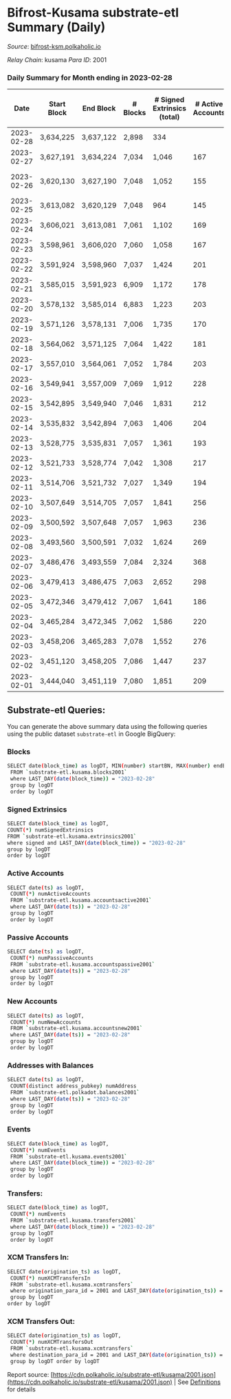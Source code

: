 # Bifrost-Kusama substrate-etl Summary (Daily)

_Source_: [bifrost-ksm.polkaholic.io](https://bifrost-ksm.polkaholic.io)

*Relay Chain*: kusama
*Para ID*: 2001



### Daily Summary for Month ending in 2023-02-28


| Date | Start Block | End Block | # Blocks | # Signed Extrinsics (total) | # Active Accounts | # Passive | # New | # Addresses with Balances | # Events | # Transfers | # XCM Transfers In | # XCM Transfers Out | Issues | 
| ---- | ----------- | --------- | -------- | --------------------------- | ----------------- | --------- | ----- | ------------------------- | -------- | ----------- | ------------------ | ------------------- | ------ |
| 2023-02-28 | 3,634,225 | 3,637,122 | 2,898 | 334 |  |  |  |  | 19,008 | 5,201 ($33,967.15) |   |   |  |
| 2023-02-27 | 3,627,191 | 3,634,224 | 7,034 | 1,046 | 167 | 503 | 4 | 101,458 | 46,577 | 12,074 ($276,441.25) | 75 ($33,444.46) | 57 ($20,695.78) |  |
| 2023-02-26 | 3,620,130 | 3,627,190 | 7,048 | 1,052 | 155 | 498 | 4 | 101,456 | 47,930 | 12,511 ($157,223.57) | 59 ($12,395.04) | 34 ($6,048.59) | 13 missing (0.18%) |
| 2023-02-25 | 3,613,082 | 3,620,129 | 7,048 | 964 | 145 | 506 | 5 | 101,453 | 47,404 | 12,603 ($221,428.12) | 59 ($37,244.66) | 33 ($30,890.09) |  |
| 2023-02-24 | 3,606,021 | 3,613,081 | 7,061 | 1,102 | 169 | 505 | 4 | 101,449 | 48,844 | 12,988 ($362,604.10) | 82 ($39,881.47) | 56 ($13,442.80) |  |
| 2023-02-23 | 3,598,961 | 3,606,020 | 7,060 | 1,058 | 167 | 509 | 7 | 101,447 | 48,248 | 12,878 ($328,621.75) | 72 ($10,475.04) | 74 ($18,560.53) |  |
| 2023-02-22 | 3,591,924 | 3,598,960 | 7,037 | 1,424 | 201 | 522 | 12 | 101,441 | 49,746 | 12,535 ($531,196.31) | 158 ($52,605.52) | 118 ($19,785.40) |  |
| 2023-02-21 | 3,585,015 | 3,591,923 | 6,909 | 1,172 | 178 | 519 | 8 | 101,433 | 48,628 | 12,779 ($309,072.58) | 108 ($32,020.56) | 91 ($27,247.16) |  |
| 2023-02-20 | 3,578,132 | 3,585,014 | 6,883 | 1,223 | 203 | 515 | 9 | 101,425 | 47,477 | 12,073 ($313,635.97) | 101 ($17,724.54) | 89 ($12,604.40) |  |
| 2023-02-19 | 3,571,126 | 3,578,131 | 7,006 | 1,735 | 170 | 518 | 7 | 101,418 | 53,590 | 13,104 ($341,567.61) | 106 ($53,834.93) | 93 ($42,594.78) |  |
| 2023-02-18 | 3,564,062 | 3,571,125 | 7,064 | 1,422 | 181 | 515 | 8 | 101,411 | 51,095 | 12,905 ($217,431.61) | 90 ($30,249.06) | 75 ($33,926.83) |  |
| 2023-02-17 | 3,557,010 | 3,564,061 | 7,052 | 1,784 | 203 | 509 | 6 | 101,403 | 52,419 | 12,526 ($485,465.06) | 131 ($126,273.12) | 112 ($49,451.96) |  |
| 2023-02-16 | 3,549,941 | 3,557,009 | 7,069 | 1,912 | 228 | 528 | 13 | 101,399 | 55,279 | 13,393 ($1,205,288.80) | 96 ($35,285.02) | 80 ($40,531.19) |  |
| 2023-02-15 | 3,542,895 | 3,549,940 | 7,046 | 1,831 | 212 | 522 | 8 | 101,387 | 54,347 | 13,046 ($1,477,963.51) | 61 ($10,537.04) | 29 ($57,595.57) |  |
| 2023-02-14 | 3,535,832 | 3,542,894 | 7,063 | 1,406 | 204 | 514 | 6 | 101,380 | 50,801 | 12,977 ($380,470.91) | 61 ($12,098.83) | 51 ($10,031.69) |  |
| 2023-02-13 | 3,528,775 | 3,535,831 | 7,057 | 1,361 | 193 | 521 | 15 | 101,375 | 49,867 | 12,653 ($501,439.50) | 83 ($14,976.81) | 65 ($22,555.09) |  |
| 2023-02-12 | 3,521,733 | 3,528,774 | 7,042 | 1,308 | 217 | 518 | 9 | 101,362 | 48,886 | 12,144 ($423,696.58) | 79 ($36,197.27) | 41 ($10,256.24) |  |
| 2023-02-11 | 3,514,706 | 3,521,732 | 7,027 | 1,349 | 194 | 514 | 10 | 101,358 | 50,276 | 12,691 ($295,006.09) | 66 ($23,602.85) | 41 ($12,327.47) |  |
| 2023-02-10 | 3,507,649 | 3,514,705 | 7,057 | 1,841 | 256 | 540 | 19 | 101,349 | 55,275 | 13,882 ($1,721,398.92) | 150 ($67,811.05) | 131 ($51,887.83) |  |
| 2023-02-09 | 3,500,592 | 3,507,648 | 7,057 | 1,963 | 236 | 535 | 16 | 101,333 | 54,590 | 13,176 ($1,080,080.67) | 179 ($76,300.63) | 156 ($71,019.90) |  |
| 2023-02-08 | 3,493,560 | 3,500,591 | 7,032 | 1,624 | 269 | 525 | 14 | 101,319 | 52,668 | 13,413 ($814,954.21) | 95 ($72,110.73) | 83 ($34,720.41) |  |
| 2023-02-07 | 3,486,476 | 3,493,559 | 7,084 | 2,324 | 368 | 554 | 42 | 101,309 | 59,368 | 14,705 ($1,299,968.64) | 147 ($177,959.14) | 116 ($41,496.88) |  |
| 2023-02-06 | 3,479,413 | 3,486,475 | 7,063 | 2,652 | 298 | 547 | 36 | 101,277 | 62,148 | 14,394 ($709,433.87) | 194 ($119,744.48) | 155 ($72,791.02) |  |
| 2023-02-05 | 3,472,346 | 3,479,412 | 7,067 | 1,641 | 186 | 526 | 11 | 101,247 | 53,821 | 13,260 ($436,022.39) | 95 ($188,061.16) | 71 ($18,075.73) |  |
| 2023-02-04 | 3,465,284 | 3,472,345 | 7,062 | 1,586 | 220 | 545 | 23 | 101,236 | 51,790 | 12,866 ($774,190.91) | 117 ($38,238.40) | 70 ($19,115.91) |  |
| 2023-02-03 | 3,458,206 | 3,465,283 | 7,078 | 1,552 | 276 | 531 | 18 | 101,217 | 52,894 | 13,517 ($348,993.51) | 118 ($58,643.42) | 81 ($54,482.87) |  |
| 2023-02-02 | 3,451,120 | 3,458,205 | 7,086 | 1,447 | 237 | 531 | 10 | 101,203 | 51,976 | 13,482 ($545,341.42) | 104 ($24,476.38) | 88 ($25,502.48) |  |
| 2023-02-01 | 3,444,040 | 3,451,119 | 7,080 | 1,851 | 209 | 538 | 13 | 101,195 | 55,340 | 13,650 ($455,253.01) | 148 ($44,531.95) | 123 ($34,948.65) |  |

## Substrate-etl Queries:
You can generate the above summary data using the following queries using the public dataset `substrate-etl` in Google BigQuery:

### Blocks
```bash
SELECT date(block_time) as logDT, MIN(number) startBN, MAX(number) endBN, COUNT(*) numBlocks 
 FROM `substrate-etl.kusama.blocks2001`  
 where LAST_DAY(date(block_time)) = "2023-02-28" 
 group by logDT 
 order by logDT
```

### Signed Extrinsics
```bash
SELECT date(block_time) as logDT, 
COUNT(*) numSignedExtrinsics 
FROM `substrate-etl.kusama.extrinsics2001`  
where signed and LAST_DAY(date(block_time)) = "2023-02-28" 
group by logDT 
order by logDT
```

### Active Accounts
```bash
SELECT date(ts) as logDT, 
 COUNT(*) numActiveAccounts 
 FROM `substrate-etl.kusama.accountsactive2001` 
 where LAST_DAY(date(ts)) = "2023-02-28" 
 group by logDT 
 order by logDT
```

### Passive Accounts
```bash
SELECT date(ts) as logDT, 
 COUNT(*) numPassiveAccounts 
 FROM `substrate-etl.kusama.accountspassive2001` 
 where LAST_DAY(date(ts)) = "2023-02-28" 
 group by logDT 
 order by logDT
```

### New Accounts
```bash
SELECT date(ts) as logDT, 
 COUNT(*) numNewAccounts 
 FROM `substrate-etl.kusama.accountsnew2001` 
 where LAST_DAY(date(ts)) = "2023-02-28" 
 group by logDT
 order by logDT
```

### Addresses with Balances
```bash
SELECT date(ts) as logDT,
 COUNT(distinct address_pubkey) numAddress 
 FROM `substrate-etl.polkadot.balances2001` 
 where LAST_DAY(date(ts)) = "2023-02-28" 
 group by logDT 
 order by logDT
```

### Events
```bash
SELECT date(block_time) as logDT, 
 COUNT(*) numEvents 
 FROM `substrate-etl.kusama.events2001` 
 where LAST_DAY(date(block_time)) = "2023-02-28" 
 group by logDT 
 order by logDT
```

### Transfers:
```bash
SELECT date(block_time) as logDT, 
 COUNT(*) numEvents 
 FROM `substrate-etl.kusama.transfers2001` 
 where LAST_DAY(date(block_time)) = "2023-02-28" 
 group by logDT 
 order by logDT
```

### XCM Transfers In:
```bash
SELECT date(origination_ts) as logDT, 
 COUNT(*) numXCMTransfersIn 
 FROM `substrate-etl.kusama.xcmtransfers` 
 where origination_para_id = 2001 and LAST_DAY(date(origination_ts)) = "2023-02-28" 
 group by logDT 
order by logDT
```

### XCM Transfers Out:
```bash
SELECT date(origination_ts) as logDT, 
 COUNT(*) numXCMTransfersOut 
 FROM `substrate-etl.kusama.xcmtransfers` 
 where destination_para_id = 2001 and LAST_DAY(date(origination_ts)) = "2023-02-28" 
 group by logDT order by logDT
```


Report source: [https://cdn.polkaholic.io/substrate-etl/kusama/2001.json](https://cdn.polkaholic.io/substrate-etl/kusama/2001.json) | See [Definitions](/DEFINITIONS.md) for details
